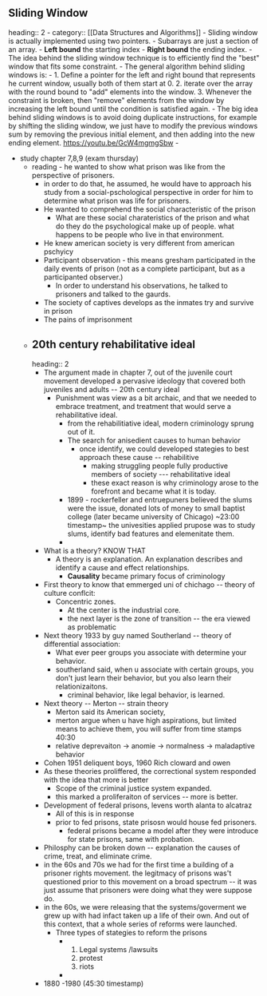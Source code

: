 ## Sliding Window
heading:: 2
	- category:: [[Data Structures and Algorithms]]
	- Sliding window is actually implemented using two pointers.
	- Subarrays are just a section of an array.
		- **Left bound** the starting index
		- **Right bound** the ending index.
	- The idea behind the sliding window technique is to efficiently find the "best" window that fits some constraint.
	- The general algorithm behind sliding windows is:
		- 1. Define a pointer for the left and right bound that represents he current window, usually both of them start at 0.
		  2. iterate over the array with the round bound to "add" elements into the window.
		  3. Whenever the constraint is broken, then "remove" elements from the window by increasing the left bound until the condition is satisfied again.
	- The big idea behind sliding windows is to avoid doing duplicate instructions, for example by shifting the sliding window, we just have to modify the previous windows sum by removing the previous initial element, and then adding into the new ending element. https://youtu.be/GcW4mgmgSbw
	-
- study chapter 7,8,9  (exam thursday)
	- reading - he wanted to show what prison was like from the perspective of prisoners.
		- in order to do that, he assumed, he would have to approach his study from a social-pschological perspective in order for him to determine what prison was life for prisoners.
		- He wanted to comprehend the social characteristic of the prison
			- What are these social charateristics of the prison and what do they do the psychological make up of people. what happens to be people who live in that environment.
		- He knew american society is very different from american pschyicy
		- Participant observation - this means gresham participated in the daily events of prison (not as a complete participant, but as a participanted observer.)
			- In order to understand his observations, he talked to prisoners and talked to the gaurds.
		- The society of captives develops as the inmates try and survive in prison
		- The pains of imprisonment
	- ## 20th century rehabilitative ideal
	  heading:: 2
		- The argument made in chapter 7, out of the juvenile court movement developed a pervasive ideology that covered both juveniles and adults -- 20th century ideal
			- Punishment was view as a bit archaic, and that we needed to embrace treatment, and treatment that would serve a rehabilitative ideal.
				- from the rehabilitiative ideal, modern criminology sprung out of it.
				- The search for anisedient causes to human behavior
					- once identify, we could developed stategies to best approach these cause -- rehabilitive
						- making struggling people fully productive members of society --- rehabilitative ideal
						- these exact reason is why criminology arose to the forefront and became what it is today.
				- 1899 - rockerfeller and entruepuners believed the slums were the issue, donated lots of money to small baptist college (later became university of Chicago) ~23:00 timestamp~ the univesities applied prupose was to study slums, identify bad features and elemenitate them.
				-
		- What is a theory? KNOW THAT
			- A theory is an explanation. An explanation describes and identify a cause and effect relationships.
				- **Causality** became primary focus of criminology
		- First theory to know that emmerged uni of chichago -- theory of culture conflcit:
			- Concentric zones.
				- At the center is the industrial core.
				- the next layer is the zone of transition -- the era viewed as problematic
		- Next theory 1933 by guy named Southerland -- theory of differential association:
			- What ever peer groups you associate with determine your behavior.
			- southerland said, when u associate with certain groups, you don't just learn their behavior, but you also learn their relationizaitons.
				- criminal behavior, like legal behavior, is learned.
		- Next theory -- Merton -- strain theory
			- Merton said its American society,
			- merton argue when u have high aspirations, but limited means to achieve them, you will suffer from         time stamps 40:30
			- relative deprevaiton -> anomie -> normalness -> maladaptive behavior
		- Cohen 1951 deliquent boys, 1960 Rich cloward and owen
		- As these theories proliffered, the correctional system responded with the idea that more is better
			- Scope of the criminal justice system expanded.
			- this marked a proliferaiton of services -- more is better.
		- Development of federal prisons, levens worth alanta to alcatraz
			- All of this is in response
			- prior to fed prisons, state prisosn would house fed prisoners.
				- federal prisons became a model after they were introduce for state prisons, same with probation.
		- Philosphy can be broken down -- explanation  the causes of crime, treat, and eliminate crime.
		- in the 60s and 70s we had for the first time a building of a prisoner rights movement. the legitmacy of prisons was't questioned prior to this movement on a broad spectrum -- it was just assume that prisoners were doing what they were suppose do.
		- in the 60s, we were releasing that the systems/goverment we grew up with had infact taken up a life of their own. And out of this context, that a whole series of reforms were launched.
			- Three types of stategies to reform the prisons
				- 1. Legal systems /lawsuits
				  2. protest
				  3. riots
				-
		- 1880 -1980  (45:30 timestamp)